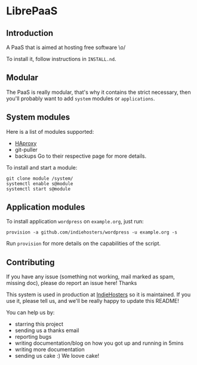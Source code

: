 # LibrePaaS

## Introduction

A PaaS that is aimed at hosting free software \o/

To install it, follow instructions in `INSTALL.nd`.

## Modular

The PaaS is really modular, that's why it contains the strict necessary, then you'll probably want to add `system` modules or `applications`.

## System modules

Here is a list of modules supported:
 - [HAproxy](https://github.com/indiehosters/haproxy)
 - git-puller
 - backups
Go to their respective page for more details.

To install and start a module:

```
git clone module /system/
systemctl enable s@module
systemctl start s@module
```

## Application modules

To install application `wordpress` on `example.org`, just run:

```
provision -a github.com/indiehosters/wordpress -u example.org -s
```

Run `provision` for more details on the capabilities of the script.

## Contributing

If you have any issue (something not working, mail marked as spam, missing doc), please do report an issue here! Thanks

This system is used in production at [IndieHosters](https://indiehosters.net/) so it is maintained. If you use it, please tell us, and we'll be really happy to update this README!

You can help us by:
 - starring this project
 - sending us a thanks email
 - reporting bugs
 - writing documentation/blog on how you got up and running in 5mins
 - writing more documentation
 - sending us cake :) We loove cake!
